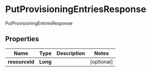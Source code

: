 

# PutProvisioningEntriesResponse

PutProvisioningEntriesResponse

## Properties

| Name | Type | Description | Notes |
|------------ | ------------- | ------------- | -------------|
|**resourceId** | **Long** |  |  [optional] |



